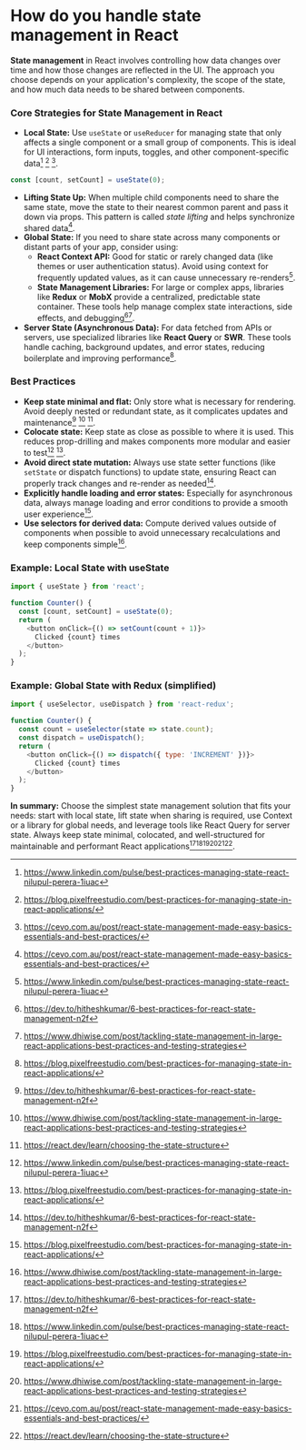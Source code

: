 # How do you handle state management in React

**State management** in React involves controlling how data changes over time and how those changes are reflected in the UI. The approach you choose depends on your application's complexity, the scope of the state, and how much data needs to be shared between components.

### Core Strategies for State Management in React

- **Local State:**
Use `useState` or `useReducer` for managing state that only affects a single component or a small group of components. This is ideal for UI interactions, form inputs, toggles, and other component-specific data[^2] [^3] [^5].

```javascript
const [count, setCount] = useState(0);
```

- **Lifting State Up:**
When multiple child components need to share the same state, move the state to their nearest common parent and pass it down via props. This pattern is called *state lifting* and helps synchronize shared data[^5].
- **Global State:**
If you need to share state across many components or distant parts of your app, consider using:
    - **React Context API:** Good for static or rarely changed data (like themes or user authentication status). Avoid using context for frequently updated values, as it can cause unnecessary re-renders[^2].
    - **State Management Libraries:** For large or complex apps, libraries like **Redux** or **MobX** provide a centralized, predictable state container. These tools help manage complex state interactions, side effects, and debugging[^1][^4].
- **Server State (Asynchronous Data):**
For data fetched from APIs or servers, use specialized libraries like **React Query** or **SWR**. These tools handle caching, background updates, and error states, reducing boilerplate and improving performance[^3].


### Best Practices

- **Keep state minimal and flat:**
Only store what is necessary for rendering. Avoid deeply nested or redundant state, as it complicates updates and maintenance[^1] [^4] [^8].
- **Colocate state:**
Keep state as close as possible to where it is used. This reduces prop-drilling and makes components more modular and easier to test[^2] [^3].
- **Avoid direct state mutation:**
Always use state setter functions (like `setState` or dispatch functions) to update state, ensuring React can properly track changes and re-render as needed[^1].
- **Explicitly handle loading and error states:**
Especially for asynchronous data, always manage loading and error conditions to provide a smooth user experience[^3].
- **Use selectors for derived data:**
Compute derived values outside of components when possible to avoid unnecessary recalculations and keep components simple[^4].


### Example: Local State with useState

```javascript
import { useState } from 'react';

function Counter() {
  const [count, setCount] = useState(0);
  return (
    <button onClick={() => setCount(count + 1)}>
      Clicked {count} times
    </button>
  );
}
```


### Example: Global State with Redux (simplified)

```javascript
import { useSelector, useDispatch } from 'react-redux';

function Counter() {
  const count = useSelector(state => state.count);
  const dispatch = useDispatch();
  return (
    <button onClick={() => dispatch({ type: 'INCREMENT' })}>
      Clicked {count} times
    </button>
  );
}
```

**In summary:**
Choose the simplest state management solution that fits your needs: start with local state, lift state when sharing is required, use Context or a library for global needs, and leverage tools like React Query for server state. Always keep state minimal, colocated, and well-structured for maintainable and performant React applications[^1][^2][^3][^4][^5][^8].

[^1]: https://dev.to/hitheshkumar/6-best-practices-for-react-state-management-n2f

[^2]: https://www.linkedin.com/pulse/best-practices-managing-state-react-nilupul-perera-1iuac

[^3]: https://blog.pixelfreestudio.com/best-practices-for-managing-state-in-react-applications/

[^4]: https://www.dhiwise.com/post/tackling-state-management-in-large-react-applications-best-practices-and-testing-strategies

[^5]: https://cevo.com.au/post/react-state-management-made-easy-basics-essentials-and-best-practices/

[^6]: https://react.dev/learn/managing-state

[^7]: https://www.reddit.com/r/reactjs/comments/1inlrx5/how_is_state_management_handled_in_realworld/

[^8]: https://react.dev/learn/choosing-the-state-structure

